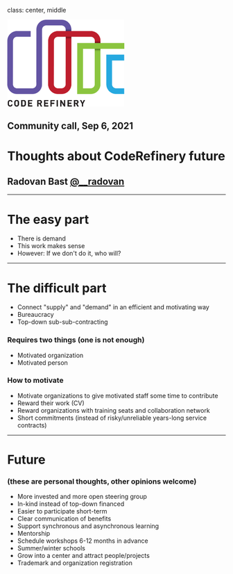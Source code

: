 class: center, middle

<img src="img/coderefinery.png" style="height: 200px;"/>

## Community call, Sep 6, 2021

# Thoughts about CodeRefinery future

## Radovan Bast [@\_\_radovan](https://twitter.com/__radovan)

---

# The easy part

- There is demand
- This work makes sense
- However: If we don't do it, who will?

---

# The difficult part

- Connect "supply" and "demand" in an efficient and motivating way
- Bureaucracy
- Top-down sub-sub-contracting


### Requires two things (one is not enough)

- Motivated organization
- Motivated person


### How to motivate

- Motivate organizations to give motivated staff some time to contribute
- Reward their work (CV)
- Reward organizations with training seats and collaboration network
- Short commitments (instead of risky/unreliable years-long service contracts)

---

# Future

### (these are personal thoughts, other opinions welcome)

- More invested and more open steering group
- In-kind instead of top-down financed
- Easier to participate short-term
- Clear communication of benefits
- Support synchronous and asynchronous learning
- Mentorship
- Schedule workshops 6-12 months in advance
- Summer/winter schools
- Grow into a center and attract people/projects
- Trademark and organization registration
